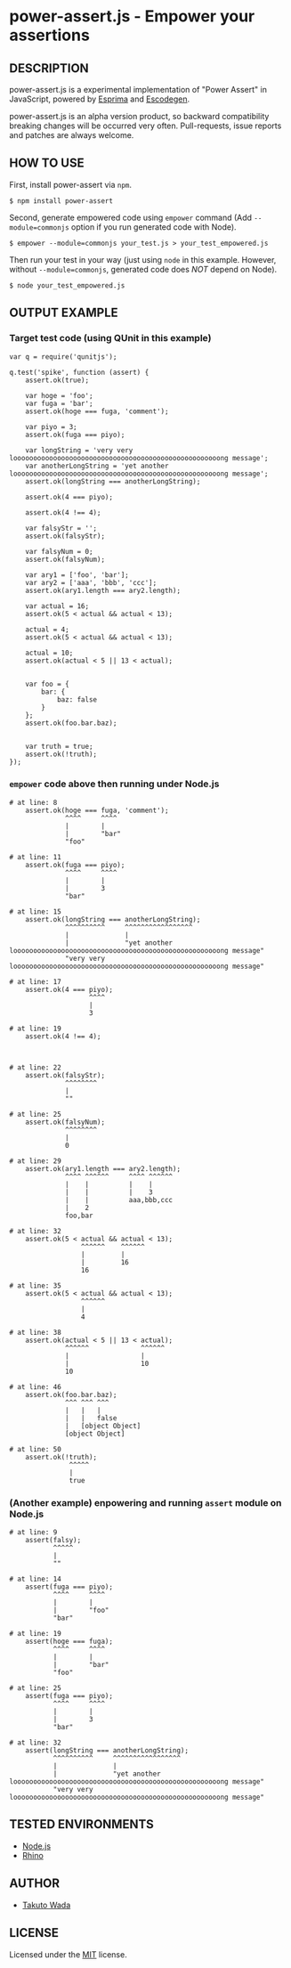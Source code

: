 power-assert.js - Empower your assertions
================================


DESCRIPTION
---------------------------------------
power-assert.js is a experimental implementation of "Power Assert" in JavaScript, powered by [Esprima](http://esprima.org/) and [Escodegen](https://github.com/Constellation/escodegen).

power-assert.js is an alpha version product, so backward compatibility breaking changes will be occurred very often. Pull-requests, issue reports and patches are always welcome.


HOW TO USE
---------------------------------------

First, install power-assert via `npm`.

    $ npm install power-assert

Second, generate empowered code using `empower` command (Add `--module=commonjs` option if you run generated code with Node).

    $ empower --module=commonjs your_test.js > your_test_empowered.js

Then run your test in your way (just using `node` in this example. However, without `--module=commonjs`, generated code does *NOT* depend on Node).

    $ node your_test_empowered.js


OUTPUT EXAMPLE
---------------------------------------

### Target test code (using QUnit in this example)

    var q = require('qunitjs');
    
    q.test('spike', function (assert) {
        assert.ok(true);
    
        var hoge = 'foo';
        var fuga = 'bar';
        assert.ok(hoge === fuga, 'comment');
    
        var piyo = 3;
        assert.ok(fuga === piyo);
    
        var longString = 'very very loooooooooooooooooooooooooooooooooooooooooooooooooooong message';
        var anotherLongString = 'yet another loooooooooooooooooooooooooooooooooooooooooooooooooooong message';
        assert.ok(longString === anotherLongString);
    
        assert.ok(4 === piyo);
    
        assert.ok(4 !== 4);
    
        var falsyStr = '';
        assert.ok(falsyStr);
    
        var falsyNum = 0;
        assert.ok(falsyNum);
    
        var ary1 = ['foo', 'bar'];
        var ary2 = ['aaa', 'bbb', 'ccc'];
        assert.ok(ary1.length === ary2.length);
    
        var actual = 16;
        assert.ok(5 < actual && actual < 13);
    
        actual = 4;
        assert.ok(5 < actual && actual < 13);
    
        actual = 10;
        assert.ok(actual < 5 || 13 < actual);
    
    
        var foo = {
            bar: {
                baz: false
            }
        };
        assert.ok(foo.bar.baz);
    
    
        var truth = true;
        assert.ok(!truth);
    });
    


### `empower` code above then running under Node.js
    
    # at line: 8
        assert.ok(hoge === fuga, 'comment');
                  ^^^^     ^^^^             
                  |        |                
                  |        "bar"            
                  "foo"                     
    
    # at line: 11
        assert.ok(fuga === piyo);
                  ^^^^     ^^^^  
                  |        |     
                  |        3     
                  "bar"          
    
    # at line: 15
        assert.ok(longString === anotherLongString);
                  ^^^^^^^^^^     ^^^^^^^^^^^^^^^^^  
                  |              |                  
                  |              "yet another loooooooooooooooooooooooooooooooooooooooooooooooooooong message"
                  "very very loooooooooooooooooooooooooooooooooooooooooooooooooooong message"
    
    # at line: 17
        assert.ok(4 === piyo);
                        ^^^^  
                        |     
                        3     
    
    # at line: 19
        assert.ok(4 !== 4);
                           
                           
    
    # at line: 22
        assert.ok(falsyStr);
                  ^^^^^^^^  
                  |         
                  ""        
    
    # at line: 25
        assert.ok(falsyNum);
                  ^^^^^^^^  
                  |         
                  0         
    
    # at line: 29
        assert.ok(ary1.length === ary2.length);
                  ^^^^ ^^^^^^     ^^^^ ^^^^^^  
                  |    |          |    |       
                  |    |          |    3       
                  |    |          aaa,bbb,ccc  
                  |    2                       
                  foo,bar                      
    
    # at line: 32
        assert.ok(5 < actual && actual < 13);
                      ^^^^^^    ^^^^^^       
                      |         |            
                      |         16           
                      16                     
    
    # at line: 35
        assert.ok(5 < actual && actual < 13);
                      ^^^^^^                 
                      |                      
                      4                      
    
    # at line: 38
        assert.ok(actual < 5 || 13 < actual);
                  ^^^^^^             ^^^^^^  
                  |                  |       
                  |                  10      
                  10                         
    
    # at line: 46
        assert.ok(foo.bar.baz);
                  ^^^ ^^^ ^^^  
                  |   |   |    
                  |   |   false
                  |   [object Object]
                  [object Object]
    
    # at line: 50
        assert.ok(!truth);
                   ^^^^^  
                   |      
                   true   
    


### (Another example) enpowering and running `assert` module on Node.js 

    # at line: 9
        assert(falsy);
               ^^^^^  
               |      
               ""     
    
    # at line: 14
        assert(fuga === piyo);
               ^^^^     ^^^^  
               |        |     
               |        "foo" 
               "bar"          
    
    # at line: 19
        assert(hoge === fuga);
               ^^^^     ^^^^  
               |        |     
               |        "bar" 
               "foo"          
    
    # at line: 25
        assert(fuga === piyo);
               ^^^^     ^^^^  
               |        |     
               |        3     
               "bar"          
    
    # at line: 32
        assert(longString === anotherLongString);
               ^^^^^^^^^^     ^^^^^^^^^^^^^^^^^  
               |              |                  
               |              "yet another loooooooooooooooooooooooooooooooooooooooooooooooooooong message"
               "very very loooooooooooooooooooooooooooooooooooooooooooooooooooong message"
    


TESTED ENVIRONMENTS
---------------------------------------
* [Node.js](http://nodejs.org/)
* [Rhino](https://developer.mozilla.org/en/Rhino)


AUTHOR
---------------------------------------
* [Takuto Wada](http://github.com/twada)


LICENSE
---------------------------------------
Licensed under the [MIT](https://raw.github.com/twada/power-assert.js/master/MIT-LICENSE.txt) license.
